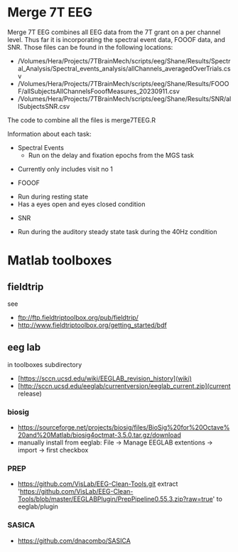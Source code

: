 # Merge 7T EEG 
Merge 7T EEG combines all EEG data from the 7T grant on a per channel level. 
Thus far it is incorporating the spectral event data, FOOOF data, and SNR. 
Those files can be found in the following locations: 
 * /Volumes/Hera/Projects/7TBrainMech/scripts/eeg/Shane/Results/Spectral_Analysis/Spectral_events_analysis/allChannels_averagedOverTrials.csv
 * /Volumes/Hera/Projects/7TBrainMech/scripts/eeg/Shane/Results/FOOOF/allSubjectsAllChannelsFooofMeasures_20230911.csv
 * /Volumes/Hera/Projects/7TBrainMech/scripts/eeg/Shane/Results/SNR/allSubjectsSNR.csv

The code to combine all the files is merge7TEEG.R

Information about each task: 
 * Spectral Events
    * Run on the delay and fixation epochs from the MGS task 
  - Currently only includes visit no 1
 * FOOOF 
  - Run during resting state
  - Has a eyes open and eyes closed condition
 * SNR
  - Run during the auditory steady state task during the 40Hz condition 
  
 

# Matlab toolboxes
## fieldtrip
see 
 * ftp://ftp.fieldtriptoolbox.org/pub/fieldtrip/
 * http://www.fieldtriptoolbox.org/getting_started/bdf

## eeg lab
in toolboxes subdirectory
  * [https://sccn.ucsd.edu/wiki/EEGLAB_revision_history](wiki) 
  * [http://sccn.ucsd.edu/eeglab/currentversion/eeglab_current.zip](current release) 
### biosig
 * https://sourceforge.net/projects/biosig/files/BioSig%20for%20Octave%20and%20Matlab/biosig4octmat-3.5.0.tar.gz/download
 * manually install from eeglab: File -> Manage EEGLAB extentions -> import -> first checkbox
### PREP
  * https://github.com/VisLab/EEG-Clean-Tools.git
  extract 'https://github.com/VisLab/EEG-Clean-Tools/blob/master/EEGLABPlugin/PrepPipeline0.55.3.zip?raw=true' to eeglab/plugin
### SASICA
  * https://github.com/dnacombo/SASICA